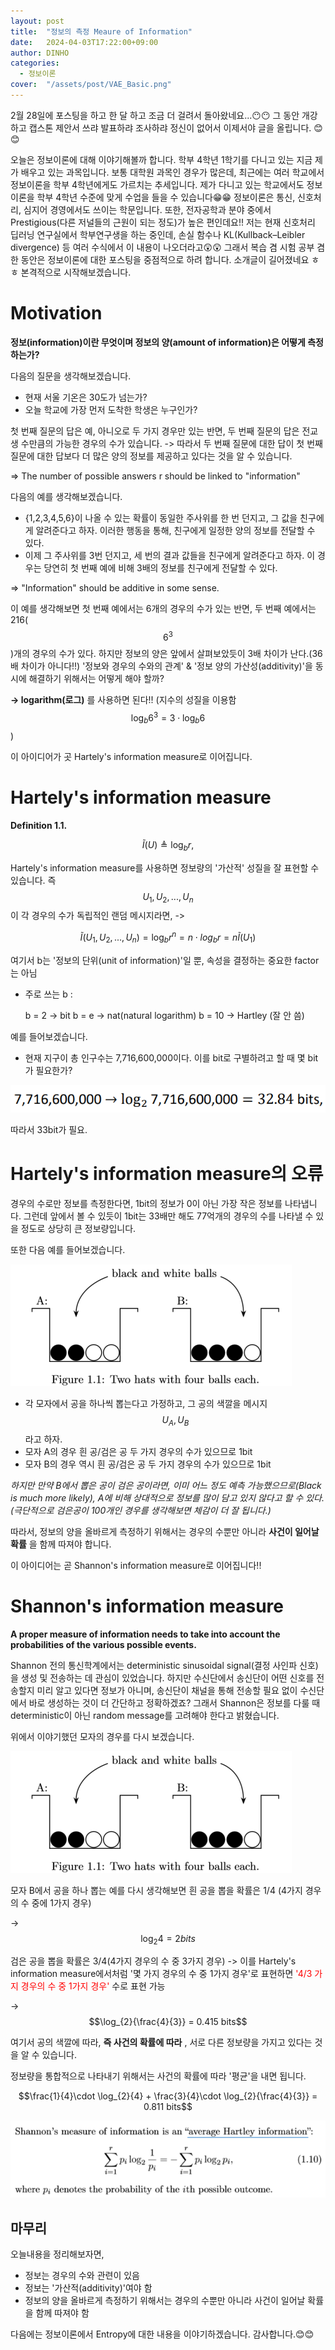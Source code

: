 ```yaml
---
layout: post
title:  "정보의 측정 Meaure of Information"
date:   2024-04-03T17:22:00+09:00
author: DINHO
categories:
  - 정보이론
cover:  "/assets/post/VAE_Basic.png"
---
```


2월 28일에 포스팅을 하고 한 달 하고 조금 더 걸려서 돌아왔네요...😶😶 그 동안 개강하고 캡스톤 제안서 쓰랴 발표하랴 조사하랴 정신이 없어서 이제서야 글을 올립니다. 😊😊

오늘은 정보이론에 대해 이야기해볼까 합니다. 학부 4학년 1학기를 다니고 있는 지금 제가 배우고 있는 과목입니다. 보통 대학원 과목인 경우가 많은데, 최근에는 여러 학교에서 정보이론을 학부 4학년에게도 가르치는 추세입니다. 제가 다니고 있는 학교에서도 정보이론을 학부 4학년 수준에 맞게 수업을 들을 수 있습니다😁😁 정보이론은 통신, 신호처리, 심지어 경영에서도 쓰이는 학문입니다. 또한, 전자공학과 분야 중에서 Prestigious(다른 저널들의 근원이 되는 정도)가 높은 편인데요!! 저는 현재 신호처리 딥러닝 연구실에서 학부연구생을 하는 중인데, 손실 함수나 KL(Kullback–Leibler divergence) 등 여러 수식에서 이 내용이 나오더라고😲😲 그래서 복습 겸 시험 공부 겸 한 동안은 정보이론에 대한 포스팅을 중점적으로 하려 합니다. 소개글이 길어졌네요 ㅎㅎ 본격적으로 시작해보겠습니다.

# Motivation

__정보(information)이란 무엇이며 정보의 양(amount of information)은 어떻게 측정하는가?__

다음의 질문을 생각해보겠습니다.

  - 현재 서울 기온은 30도가 넘는가?
  - 오늘 학교에 가장 먼저 도착한 학생은 누구인가?

  첫 번째 질문의 답은 예, 아니오로 두 가지 경우만 있는 반면, 두 번째 질문의 답은 전교생 수만큼의 가능한 경우의 수가 있습니다. -> 따라서 두 번째 질문에 대한 답이 첫 번째 질문에 대한 답보다 더 많은 양의 정보를 제공하고 있다는 것을 알 수 있습니다.

  => The number of possible answers r should be linked to "information"

다음의 예를 생각해보겠습니다.

  - {1,2,3,4,5,6}이 나올 수 있는 확률이 동일한 주사위를 한 번 던지고, 그 값을 친구에게 알려준다고 하자. 이러한 행동을 통해, 친구에게 일정한 양의 정보를 전달할 수 있다.
  - 이제 그 주사위를 3번 던지고, 세 번의 결과 값들을 친구에게 알려준다고 하자. 이 경우는 당연히 첫 번째 예에 비해 3배의 정보를 친구에게 전달할 수 있다.

  => "Information" should be additive in some sense.

  이 예를 생각해보면 첫 번째 예에서는 6개의 경우의 수가 있는 반면, 두 번째 예에서는 216( $$6^{3}$$ )개의 경우의 수가 있다. 하지만 정보의 양은 앞에서 살펴보았듯이 3배 차이가 난다.(36배 차이가 아니다!!) '정보와 경우의 수와의 관계' & '정보 양의 가산성(additivity)'을 동시에 해결하기 위해서는 어떻게 해야 할까?

  __-> logarithm(로그)__ 를 사용하면 된다!! (지수의 성질을 이용함 $$\log_{b}{6^{3}} = 3\cdot \log_ {b}{6}$$ )

이 아이디어가 곳 Hartely's information measure로 이어집니다.

# Hartely's information measure

  __Definition 1.1.__ 
  
  $$\tilde{I}(U) \triangleq \log_b r,$$

  Hartely's information measure를 사용하면 정보량의 '가산적' 성질을 잘 표현할 수 있습니다. 즉 $$U_{1},U_{2},...,U_{n}$$ 이 각 경우의 수가 독립적인 랜덤 메시지라면, ->
  
  $$\tilde{I}(U_{1},U_{2},...,U_{n}) = \log_{b}{r^{n}} = n\cdot log_{b}{r} = n\tilde{I}(U_{1})$$

  여기서 b는 '정보의 단위(unit of information)'일 뿐, 속성을 결정하는 중요한 factor는 아님

  - 주로 쓰는 b : 

    b = 2 -> bit
    b = e -> nat(natural logarithm)
    b = 10 -> Hartley (잘 안 씀)
  
  예를 들어보겠습니다.

  - 현재 지구이 총 인구수는 7,716,600,000이다. 이를 bit로 구별하려고 할 때 몇 bit가 필요한가?

  <img src="/assets/post/hartely_ex.png">

  따라서 33bit가 필요.

# Hartely's information measure의 오류

  경우의 수로만 정보를 측정한다면, 1bit의 정보가 0이 아닌 가장 작은 정보를 나타냅니다. 그런데 앞에서 볼 수 있듯이 1bit는 33배만 해도 77억개의 경우의 수를 나타낼 수 있을 정도로 상당히 큰 정보량입니다.

  또한 다음 예를 들어보겠습니다.

  <img src="/assets/post/hartely_error_ex.png">

  - 각 모자에서 공을 하나씩 뽑는다고 가정하고, 그 공의 색깔을 메시지 $$U_{A}, U_{B}$$ 라고 하자.
  - 모자 A의 경우 흰 공/검은 공 두 가지 경우의 수가 있으므로 1bit
  - 모자 B의 경우 역시 흰 공/검은 공 두 가지 경우의 수가 있으므로 1bit

  _하지만 만약 B에서 뽑은 공이 검은 공이라면, 이미 어느 정도 예측 가능했으므로(Black is much more likely), A에 비해 상대적으로 정보를 많이 담고 있지 않다고 할 수 있다.(극단적으로 검은공이 100개인 경우를 생각해보면 체감이 더 잘 됩니다.)_

  따라서, 정보의 양을 올바르게 측정하기 위해서는 경우의 수뿐만 아니라 __사건이 일어날 확률__ 을 함께 따져야 합니다. 
  
이 아이디어는 곧 Shannon's information measure로 이어집니다!!

# Shannon's information measure

  __A proper measure of information needs to take into account the probabilities of the various possible events.__

  Shannon 전의 통신학계에서는 deterministic sinusoidal signal(결정 사인파 신호)을 생성 및 전송하는 데 관심이 있었습니다. 하지만 수신단에서 송신단이 어떤 신호를 전송할지 미리 알고 있다면 정보가 아니며, 송신단이 채널을 통해 전송할 필요 없이 수신단에서 바로 생성하는 것이 더 간단하고 정확하겠죠? 그래서 Shannon은 정보를 다룰 때 deterministic이 아닌 random message를 고려해야 한다고 밝혔습니다.

  위에서 이야기했던 모자의 경우를 다시 보겠습니다.

  <img src="/assets/post/hartely_error_ex.png">

  모자 B에서 공을 하나 뽑는 예를 다시 생각해보면 흰 공을 뽑을 확률은 1/4 (4가지 경우의 수 중에 1가지 경우)

  -> $$\log_{2}{4} = 2bits$$

  검은 공을 뽑을 확률은 3/4(4가지 경우의 수 중 3가지 경우) -> 이를 Hartely's information measure에서처럼 '몇 가지 경우의 수 중 1가지 경우'로 표현하면 <span style="color:red"> '4/3 가지 경우의 수 중 1가지 경우' </span> 수로 표현 가능

  -> $$\log_{2}{\frac{4}{3}} = 0.415 bits$$ 

  여기서 공의 색깔에 따라, __즉 사건의 확률에 따라__ , 서로 다른 정보량을 가지고 있다는 것을 알 수 있습니다. 

  정보량을 통합적으로 나타내기 위해서는 사건의 확률에 따라 '평균'을 내면 됩니다.

  $$\frac{1}{4}\cdot \log_{2}{4} + \frac{3}{4}\cdot \log_{2}{\frac{4}{3}} = 0.811 bits$$

  <img src="/assets/post/shannon_measure.png">

## 마무리

오늘내용을 정리해보자면,

- 정보는 경우의 수와 관련이 있음
- 정보는 '가산적(additivity)'여야 함
- 정보의 양을 올바르게 측정하기 위해서는 경우의 수뿐만 아니라 사건이 일어날 확률을 함께 따져야 함

다음에는 정보이론에서 Entropy에 대한 내용을 이야기하겠습니다. 감사합니다.😊😊
